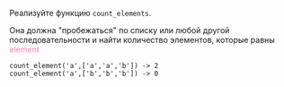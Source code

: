 <style>
red { color: #ff7dbc }
</style>
Реализуйте функцию `count_elements`. 

Она должна "пробежаться" по списку или любой другой последовательности и найти количество элементов, которые равны <red>element</red>
    
    count_element('a',['a','a','b']) -> 2
    count_element('a',['b','b','b']) -> 0

